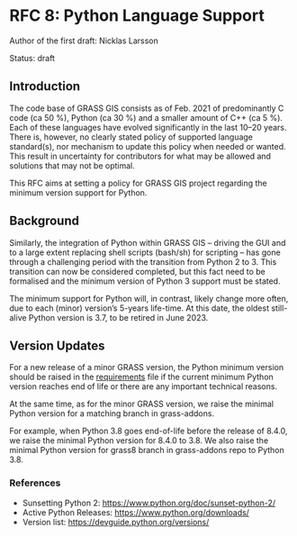 # RFC 8: Python Language Support

Author of the first draft: Nicklas Larsson

Status: draft

## Introduction

The code base of GRASS GIS consists as of Feb. 2021 of predominantly C code
(ca 50 %), Python (ca 30 %) and a smaller amount of C++ (ca 5 %). Each of these
languages have evolved significantly in the last 10–20 years. There is, however,
no clearly stated policy of supported language standard(s), nor mechanism to
update this policy when needed or wanted. This result in uncertainty for
contributors for what may be allowed and solutions that may not be optimal.

This RFC aims at setting a policy for GRASS GIS project regarding the minimum
version support for Python.

## Background

Similarly, the integration of Python within GRASS GIS – driving the GUI and
to a large extent replacing shell scripts (bash/sh) for scripting – has gone
through a challenging period with the transition from Python 2 to 3. This
transition can now be considered completed, but this fact need to be formalised
and the minimum version of Python 3 support must be stated.

The minimum support for Python will, in contrast, likely change more often,
due to each (minor) version’s 5-years life-time. At this date, the oldest
still-alive Python version is 3.7, to be retired in June 2023.

## Version Updates

For a new release of a minor GRASS version, the Python minimum version should
be raised in the [requirements](https://github.com/OSGeo/grass/blob/main/REQUIREMENTS.md#general-requirements)
file if the current minimum Python version reaches end of life or there are any
important technical reasons.

At the same time, as for the minor GRASS version, we raise the minimal Python
version for a matching branch in grass-addons.

For example, when Python 3.8 goes end-of-life before the release of 8.4.0, we
raise the minimal Python version for 8.4.0 to 3.8. We also raise the minimal
Python version for grass8 branch in grass-addons repo to Python 3.8.

### References

* Sunsetting Python 2: <https://www.python.org/doc/sunset-python-2/>
* Active Python Releases: <https://www.python.org/downloads/>
* Version list: <https://devguide.python.org/versions/>
